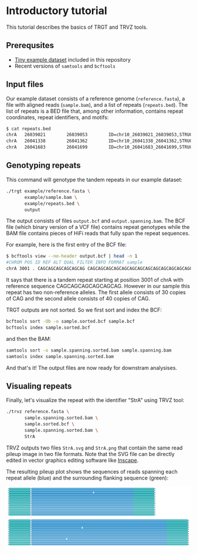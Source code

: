 # Introductory tutorial

This tutorial describes the basics of TRGT and TRVZ tools.

## Prerequsites

- [Tiny example dataset](https://github.com/PacificBiosciences/trgt/example/)
  included in this repository
- Recent versions of `samtools` and `bcftools`

## Input files

Our example dataset consists of a reference genome (`reference.fasta`),
a file with aligned reads (`sample.bam`), and a list of repeats (`repeats.bed`).
The list of repeats is a BED file that, among other information, contains repeat
coordinates, repeat identifiers, and motifs:

```bash
$ cat repeats.bed
chrA   26039021        26039053        ID=chr10_26039021_26039053,STRUC=(TTTG)n
chrA   26041338        26041362        ID=chr10_26041338_26041362,STRUC=(TTG)n
chrA   26041683        26041699        ID=chr10_26041683_26041699,STRUC=(AAAC)n
```

## Genotyping repeats

This command will genotype the tandem repeats in our example dataset:

```bash
./trgt example/reference.fasta \
       example/sample.bam \
       example/repeats.bed \
       output
```

The output consists of files `output.bcf` and `output.spanning.bam`. The BCF
file (which binary version of a VCF file) contains repeat genotypes while the
BAM file contains pieces of HiFi reads that fully span the repeat sequences.

For example, here is the first entry of the BCF file:

```bash
$ bcftools view --no-header output.bcf | head -n 1
#CHROM POS ID REF ALT QUAL FILTER INFO FORMAT sample
chrA 3001 . CAGCAGCAGCAGCAGCAG CAGCAGCAGCAGCAGCAGCAGCAGCAGCAGCAGCAGCAGCAGCAGCAGCAGCAGCAGCAGCAGCAGCAGCAGCAGCAGCAGCAGCAGCAG,CAGCAGCAGCAGCAGCAGCAGCAGCAGCAGCAGCAGCAGCAGCAGCAGCAGCAGCAGCAGCAGCAGCAGCAGCAGCAGCAGCAGCAGCAGCAGCAGCAGCAGCAGCAGCAGCAGCAGCAG 0 . TRID=StrA GT 1/2
```

It says that there is a tandem repeat starting at position 3001 of chrA with
reference sequence CAGCAGCAGCAGCAGCAG. However in our sample this repeat has two
non-reference alleles. The first allele consists of 30 copies of CAG and the
second allele consists of 40 copies of CAG.

TRGT outputs are not sorted. So we first sort and index the BCF:
```bash
bcftools sort -Ob -o sample.sorted.bcf sample.bcf
bcftools index sample.sorted.bcf
```

and then the BAM:

```bash
samtools sort -o sample.spanning.sorted.bam sample.spanning.bam
samtools index sample.spanning.sorted.bam
```

And that's it! The output files are now ready for downstram analysises.

## Visualing repeats

Finally, let's visualize the repeat with the identifier "StrA" using TRVZ tool:

```bash
./trvz reference.fasta \
       sample.spanning.sorted.bam \
       sample.sorted.bcf \
       sample.spanning.sorted.bam \
       StrA
```

TRVZ outputs two files `StrA.svg` and `StrA.png` that contain the same read
pileup image in two file formats. Note that the SVG file can be directly edited
in vector graphics editing software like [Inscape](https://inkscape.org/).

The resulting pileup plot shows the sequences of reads spanning each repeat
allele (blue) and the surrounding flanking sequence (green):

![StrA read pileup](figures/StrA.png)
